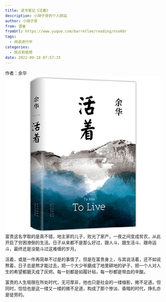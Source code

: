 ```yaml
---
title: 读书笔记《活着》
description: 小胡子哥的个人网站
author: 小胡子哥
from: 语雀
fromUrl: https://www.yuque.com/barretlee/reading/nse68r
tags:
  - 阅读进行中
categories:
  - 观点和感想
date: 2022-09-18 07:57:33
---
```


作者：余华
![image](/blogimgs/2022/09/18/1663502441251-f49c6744-bc26-4aca-afa5-13b3665938f1.png)
富贵这名字取的是真不错，地主家的儿子，败光了家产，一夜之间变成贫农，从此开启了穷困潦倒的生活。日子从来都不是那么好过，跟人斗、跟生活斗、跟命运斗，最终还是没能斗过这难缠的岁月。

活着，或是一件再简单不过是的事情了，但是在富贵身上，与其说活着，还不如说熬着，日子总是熬才能过去，把一个大少爷磨成了地里耕地的驴子，把一个人对人生的希望都磨灭成了灰烬。每一刻都是如履针毡，每一秒都是带血的辛酸。

富贵的人生局限在所处时代，无可厚非，他也只是社会的一缕缩影，微不足道。但同时，恰恰也是这一缕又一缕的微不足道，构成了那个惨淡、昏暗的时代，挣扎亦是徒劳的。


